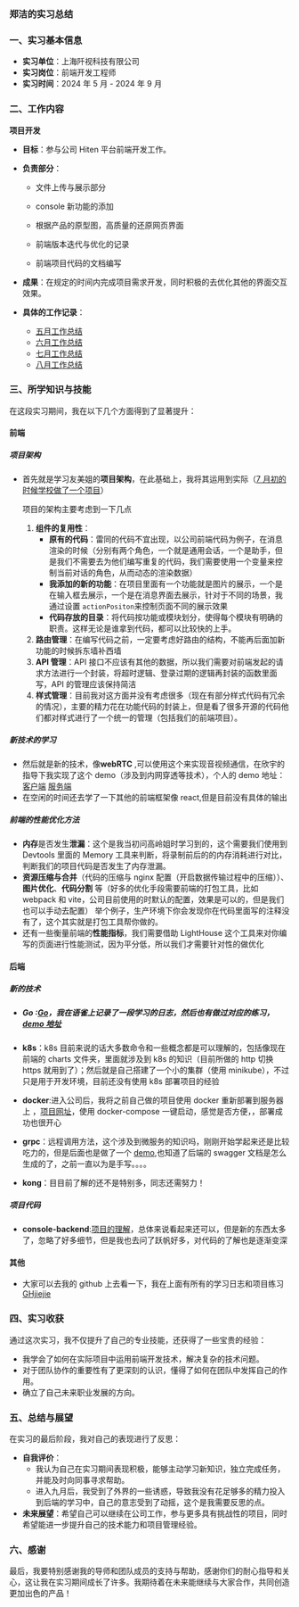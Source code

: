 ### 郑洁的实习总结

### 一、实习基本信息

- **实习单位**：上海阡视科技有限公司
- **实习岗位**：前端开发工程师
- **实习时间**：2024 年 5 月 - 2024 年 9 月

### 二、工作内容

**项目开发**

- **目标**：参与公司 Hiten 平台前端开发工作。

- **负责部分**：

  - 文件上传与展示部分
  - console 新功能的添加

  - 根据产品的原型图，高质量的还原网页界面
  - 前端版本迭代与优化的记录
  - 前端项目代码的文档编写

- **成果**：在规定的时间内完成项目需求开发，同时积极的去优化其他的界面交互效果。

- **具体的工作记录**：

  - [五月工作总结](https://qianshi.yuque.com/xx80ra/hiten/xuvtg8sa770w5x21)
  - [六月工作总结](https://qianshi.yuque.com/xx80ra/hiten/fmufxd6hgcialmga)
  - [七月工作总结](https://qianshi.yuque.com/xx80ra/hiten/itv53gfdvlugbvh0)
  - [八月工作总结](https://qianshi.yuque.com/xx80ra/hiten/im4eblu0g1ww6ard)

### 三、所学知识与技能

在这段实习期间，我在以下几个方面得到了显著提升：

#### 前端

##### 项目架构

- 首先就是学习友美姐的**项目架构**，在此基础上，我将其运用到实际（[7 月初的时候学校做了一个项目](https://github.com/GHjiejie/webChat_Vue/tree/master/mychat/src/views)）

  项目的架构主要考虑到一下几点

  1. **组件的复用性**：
     - **原有的代码**：雷同的代码不宜出现，以公司前端代码为例子，在消息渲染的时候（分别有两个角色，一个就是通用会话，一个是助手，但是我们不需要去为他们编写重复的代码，我们需要使用一个变量来控制当前对话的角色，从而动态的渲染数据）
     - **我添加的新的功能**：在项目里面有一个功能就是图片的展示，一个是在输入框去展示，一个是在消息界面去展示，针对于不同的场景，我通过设置 `actionPositon`来控制页面不同的展示效果
     - **代码存放的目录**：将代码按功能或模块划分，使得每个模块有明确的职责。这样无论是谁拿到代码，都可以比较快的上手。
  2. **路由管理**：在编写代码之前，一定要考虑好路由的结构，不能再后面加新功能的时候拆东墙补西墙
  3. **API 管理**：API 接口不应该有其他的数据，所以我们需要对前端发起的请求方法进行一个封装，将超时逻辑、登录过期的逻辑再封装的函数里面写，API 的管理应该保持简洁
  4. **样式管理**：目前我对这方面并没有考虑很多（现在有部分样式代码有冗余的情况），主要的精力花在功能代码的封装上，但是看了很多开源的代码他们都对样式进行了一个统一的管理（包括我们的前端项目）。

##### **新技术的学习**

- 然后就是新的技术，像**webRTC** ,可以使用这个来实现音视频通信，在欣宇的指导下我实现了这个 demo（涉及到内网穿透等技术），个人的 demo 地址：[客户端](https://github.com/GHjiejie/RTC_CLIENT) [服务端](https://github.com/GHjiejie/RTC_SERVER)
- 在空闲的时间还去学了一下其他的前端框架像 react,但是目前没有具体的输出

##### 前端的性能优化方法

- **内存**是否发生**泄漏**：这个是我当初问高岭姐时学习到的，这个需要我们使用到 Devtools 里面的 Memory 工具来判断，将录制前后的的内存消耗进行对比，判断我们的项目代码是否发生了内存泄漏。
- **资源压缩与合并**（代码的压缩与 nginx 配置（开启数据传输过程中的压缩））、**图片优化**、**代码分割** 等（好多的优化手段需要前端的打包工具，比如 webpack 和 vite，公司目前使用的时默认的配置，效果是可以的，但是我们也可以手动去配置） 举个例子，生产环境下你会发现你在代码里面写的注释没有了，这个其实就是打包工具帮你做的。
- 还有一些衡量前端的**性能指标**，我们需要借助 LightHouse 这个工具来对你编写的页面进行性能测试，因为平分低，所以我们才需要针对性的做优化

#### **后端**

##### **新的技术**

- ##### Go :[Go](https://qianshi.yuque.com/xx80ra/hiten/im3eu6stb2y98nhx)，我在语雀上记录了一段学习的日志，然后也有做过对应的练习，[demo 地址](https://github.com/GHjiejie/go-study)

- **k8s**：k8s 目前来说的话大多数命令和一些概念都是可以理解的，包括像现在前端的 charts 文件夹，里面就涉及到 k8s 的知识（目前所做的 http 切换 https 就用到了）；然后就是自己搭建了一个小的集群（使用 minikube），不过只是用于开发环境，目前还没有使用 k8s 部署项目的经验

- **docker**:进入公司后，我将之前自己做的项目使用 docker 重新部署到服务器上 ，[项目网址](https://github.com/GHjiejie/webChatServer)，使用 docker-compose 一键启动，感觉是否方便，，部署成功也很开心

- **grpc**：远程调用方法，这个涉及到微服务的知识吗，刚刚开始学起来还是比较吃力的，但是后面也是做了一个 [demo](https://github.com/GHjiejie/grpc-test),也知道了后端的 swagger 文档是怎么生成的了，之前一直以为是手写。。。。

- **kong**：目目前了解的还不是特别多，同志还需努力！

##### **项目代码**

- **console-backend**:[项目的理解](https://qianshi.yuque.com/xx80ra/hiten/uxpgs9v6wpz82eo3)，总体来说看起来还可以，但是新的东西太多了，忽略了好多细节，但是我也去问了跃帆好多，对代码的了解也是逐渐变深

#### 其他

- 大家可以去我的 github 上去看一下，我在上面有所有的学习日志和项目练习 [GHjiejie](https://github.com/GHjiejie)

### 四、实习收获

通过这次实习，我不仅提升了自己的专业技能，还获得了一些宝贵的经验：

- 我学会了如何在实际项目中运用前端开发技术，解决复杂的技术问题。
- 对于团队协作的重要性有了更深刻的认识，懂得了如何在团队中发挥自己的作用。
- 确立了自己未来职业发展的方向。

### 五、总结与展望

在实习的最后阶段，我对自己的表现进行了反思：

- **自我评价**：
  - 我认为自己在实习期间表现积极，能够主动学习新知识，独立完成任务，并能及时向同事寻求帮助。
  - 进入九月后，我受到了外界的一些诱惑，导致我没有花足够多的精力投入到后端的学习中，自己的意志受到了动摇，这个是我需要反思的点。
- **未来展望**：希望自己可以继续在公司工作，参与更多具有挑战性的项目，同时希望能进一步提升自己的技术能力和项目管理经验。

### 六、感谢

最后，我要特别感谢我的导师和团队成员的支持与帮助，感谢你们的耐心指导和关心，这让我在实习期间成长了许多。我期待着在未来能继续与大家合作，共同创造更加出色的产品！
